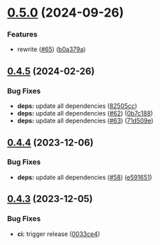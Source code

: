 # [0.5.0](https://github.com/Zebradil/rustotpony/compare/0.4.5...0.5.0) (2024-09-26)


### Features

* rewrite ([#65](https://github.com/Zebradil/rustotpony/issues/65)) ([b0a379a](https://github.com/Zebradil/rustotpony/commit/b0a379a566c9aca241f5cd88c3c1419fefa0bddb))

## [0.4.5](https://github.com/Zebradil/rustotpony/compare/0.4.4...0.4.5) (2024-02-26)


### Bug Fixes

* **deps:** update all dependencies ([82505cc](https://github.com/Zebradil/rustotpony/commit/82505ccc341e5e00e9e76734d52914e864ee6a0f))
* **deps:** update all dependencies ([#62](https://github.com/Zebradil/rustotpony/issues/62)) ([0b7c188](https://github.com/Zebradil/rustotpony/commit/0b7c18845389296663deff32b8ae4c7857491259))
* **deps:** update all dependencies ([#63](https://github.com/Zebradil/rustotpony/issues/63)) ([71d509e](https://github.com/Zebradil/rustotpony/commit/71d509ecf14da5438d42276ee1697ddcea9421aa))

## [0.4.4](https://github.com/Zebradil/rustotpony/compare/0.4.3...0.4.4) (2023-12-06)


### Bug Fixes

* **deps:** update all dependencies ([#58](https://github.com/Zebradil/rustotpony/issues/58)) ([e591651](https://github.com/Zebradil/rustotpony/commit/e5916516940403dd9b749c06e23d4b9739a204df))

## [0.4.3](https://github.com/Zebradil/rustotpony/compare/0.4.2...0.4.3) (2023-12-05)


### Bug Fixes

* **ci:** trigger release ([0033ce4](https://github.com/Zebradil/rustotpony/commit/0033ce40d4e08899326ef025c05c44bada8c4cf8))
